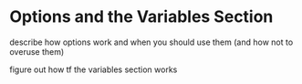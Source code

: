 # Options and the Variables Section

describe how options work and when you should use them (and how not to overuse them)

figure out how tf the variables section works&#x20;

